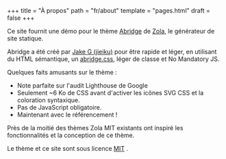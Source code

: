 +++
title = "À propos"
path = "fr/about"
template = "pages.html"
draft = false
+++

Ce site fournit une démo pour le thème [Abridge](https://github.com/Jieiku/abridge) de [Zola](https://www.getzola.org/), le générateur de site statique.

Abridge a été créé par [Jake G (jieiku)](https://github.com/Jieiku) pour être rapide et léger, en utilisant du HTML sémantique, un [abridge.css](https://github.com/Jieiku/abridge.css), léger de classe et No Mandatory JS.

Quelques faits amusants sur le thème :

* Note parfaite sur l'audit Lighthouse de Google
* Seulement ~6 Ko de CSS avant d'activer les icônes SVG CSS et la coloration syntaxique.
* Pas de JavaScript obligatoire.
* Maintenant avec le référencement !

Près de la moitié des thèmes Zola MIT existants ont inspiré les fonctionnalités et la conception de ce thème.

Le thème et ce site sont sous licence [MIT](https://opensource.org/licenses/MIT) .
